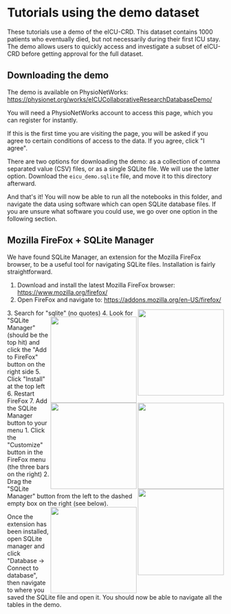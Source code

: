 # Tutorials using the demo dataset

These tutorials use a demo of the eICU-CRD. This dataset contains 1000 patients who eventually died, but not necessarily during their first ICU stay. The demo allows users to quickly access and investigate a subset of eICU-CRD before getting approval for the full dataset.

## Downloading the demo

The demo is available on PhysioNetWorks:
https://physionet.org/works/eICUCollaborativeResearchDatabaseDemo/

You will need a PhysioNetWorks account to access this page, which you can register for instantly.

If this is the first time you are visiting the page, you will be asked if you agree to certain conditions of access to the data. If you agree, click "I agree".

There are two options for downloading the demo: as a collection of comma separated value (CSV) files, or as a single SQLite file. We will use the latter option. Download the `eicu_demo.sqlite` file, and move it to this directory afterward.

And that's it! You will now be able to run all the notebooks in this folder, and navigate the data using software which can open SQLite database files. If you are unsure what software you could use, we go over one option in the following section.

## Mozilla FireFox + SQLite Manager

We have found SQLite Manager, an extension for the Mozilla FireFox browser, to be a useful tool for navigating SQLite files. Installation is fairly straightforward.

1. Download and install the latest Mozilla FireFox browser: https://www.mozilla.org/firefox/
2. Open FireFox and navigate to: https://addons.mozilla.org/en-US/firefox/
<img align = "right" src="https://raw.githubusercontent.com/MIT-LCP/eicu-code/master/tutorials/demo/img/sqlite_search.png" height="200">
3. Search for "sqlite" (no quotes)
<img align = "right" src="https://raw.githubusercontent.com/MIT-LCP/eicu-code/master/tutorials/demo/img/sqlite_addtofirefox.png" height="200">
4. Look for "SQLite Manager" (should be the top hit) and click the "Add to FireFox" button on the right side
<img align = "right" src="https://raw.githubusercontent.com/MIT-LCP/eicu-code/master/tutorials/demo/img/add_sqlite.png" height="200">
5. Click "Install" at the top left
<img align = "right" src="https://raw.githubusercontent.com/MIT-LCP/eicu-code/master/tutorials/demo/img/install_addon.png" height="200">
6. Restart FireFox
7. Add the SQLite Manager button to your menu
  1. Click the "Customize" button in the FireFox menu (the three bars on the right)
<img align = "right" src="https://raw.githubusercontent.com/MIT-LCP/eicu-code/master/tutorials/demo/img/add_sqlite.png" height="200">
  2. Drag the "SQLite Manager" button from the left to the dashed empty box on the right (see below).
<img align = "right" src="https://raw.githubusercontent.com/MIT-LCP/eicu-code/master/tutorials/demo/img/drag_button.png" height="200">

Once the extension has been installed, open SQLite manager and click "Database -> Connect to database", then navigate to where you saved the SQLite file and open it. You should now be able to navigate all the tables in the demo.
